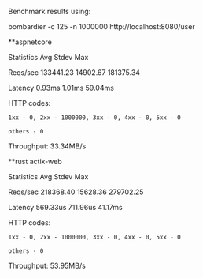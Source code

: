 
Benchmark results using:

bombardier -c 125 -n 1000000 http://localhost:8080/user

**aspnetcore

Statistics        Avg      Stdev        Max

  Reqs/sec    133441.23   14902.67  181375.34
  
  Latency        0.93ms     1.01ms    59.04ms
  
  HTTP codes:
  
    1xx - 0, 2xx - 1000000, 3xx - 0, 4xx - 0, 5xx - 0
    
    others - 0
    
  Throughput:    33.34MB/s
  
  

**rust actix-web


Statistics        Avg      Stdev        Max

  Reqs/sec    218368.40   15628.36  279702.25
  
  Latency      569.33us   711.96us    41.17ms
  
  HTTP codes:
  
    1xx - 0, 2xx - 1000000, 3xx - 0, 4xx - 0, 5xx - 0
    
    others - 0
    
  Throughput:    53.95MB/s

